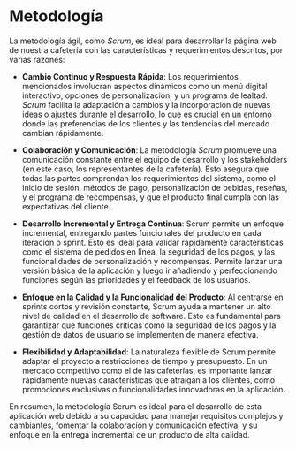 # Metodología 

La metodología ágil, como *Scrum*, es ideal para desarrollar la página web de nuestra cafetería con las características y requerimientos descritos, por varias razones:

- **Cambio Continuo y Respuesta Rápida**: Los requerimientos mencionados involucran aspectos dinámicos como un menú digital interactivo, opciones de personalización, y un programa de lealtad. *Scrum* facilita la adaptación a cambios y la incorporación de nuevas ideas o ajustes durante el desarrollo, lo que es crucial en un entorno donde las preferencias de los clientes y las tendencias del mercado cambian rápidamente.

- **Colaboración y Comunicación**: La metodología *Scrum* promueve una comunicación constante entre el equipo de desarrollo y los stakeholders (en este caso, los representantes de la cafetería). Esto asegura que todas las partes comprendan los requerimientos del sistema, como el inicio de sesión, métodos de pago, personalización de bebidas, reseñas, y el programa de recompensas, y que el producto final cumpla con las expectativas del cliente.

- **Desarrollo Incremental y Entrega Continua**: Scrum permite un enfoque incremental, entregando partes funcionales del producto en cada iteración o sprint. Esto es ideal para validar rápidamente características como el sistema de pedidos en línea, la seguridad de los pagos, y las funcionalidades de personalización y recompensas. Permite lanzar una versión básica de la aplicación y luego ir añadiendo y perfeccionando funciones según las prioridades y el feedback de los usuarios.

- **Enfoque en la Calidad y la Funcionalidad del Producto**: Al centrarse en sprints cortos y revisión constante, Scrum ayuda a mantener un alto nivel de calidad en el desarrollo de software. Esto es fundamental para garantizar que funciones críticas como la seguridad de los pagos y la gestión de datos de usuario se implementen de manera efectiva.

- **Flexibilidad y Adaptabilidad**: La naturaleza flexible de Scrum permite adaptar el proyecto a restricciones de tiempo y presupuesto. En un mercado competitivo como el de las cafeterías, es importante lanzar rápidamente nuevas características que atraigan a los clientes, como promociones exclusivas o funcionalidades innovadoras en la aplicación.

En resumen, la metodología Scrum es ideal para el desarrollo de esta aplicación web debido a su capacidad para manejar requisitos complejos y cambiantes, fomentar la colaboración y comunicación efectiva, y su enfoque en la entrega incremental de un producto de alta calidad.
